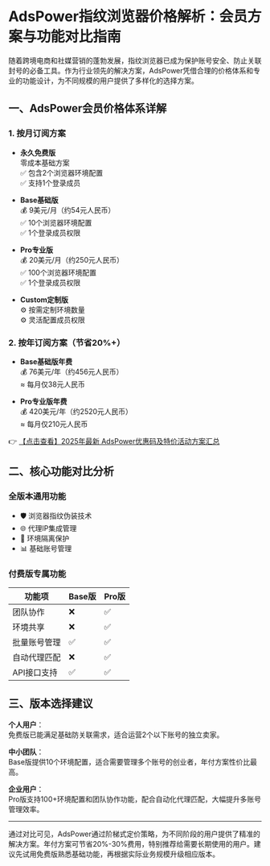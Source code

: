 # AdsPower指纹浏览器价格解析：会员方案与功能对比指南

随着跨境电商和社媒营销的蓬勃发展，指纹浏览器已成为保护账号安全、防止关联封号的必备工具。作为行业领先的解决方案，AdsPower凭借合理的价格体系和专业的功能设计，为不同规模的用户提供了多样化的选择方案。

## 一、AdsPower会员价格体系详解

### 1. 按月订阅方案
- **永久免费版**  
  零成本基础方案  
  ✅ 包含2个浏览器环境配置  
  ✅ 支持1个登录成员

- **Base基础版**  
  💰 9美元/月（约54元人民币）  
  ✅ 10个浏览器环境配置  
  ✅ 1个登录成员权限

- **Pro专业版**  
  💰 20美元/月（约250元人民币）  
  ✅ 100个浏览器环境配置  
  ✅ 1个登录成员权限

- **Custom定制版**  
  ⚙️ 按需定制环境数量  
  ⚙️ 灵活配置成员权限

### 2. 按年订阅方案（节省20%+）
- **Base基础版年费**  
  💰 76美元/年（约456元人民币）  
  ≈ 每月仅38元人民币

- **Pro专业版年费**  
  💰 420美元/年（约2520元人民币）  
  ≈ 每月仅210元人民币

👉 [【点击查看】2025年最新 AdsPower优惠码及特价活动方案汇总](https://bit.ly/adspower_free)

## 二、核心功能对比分析

### 全版本通用功能
- 🛡️ 浏览器指纹伪装技术
- 🌐 代理IP集成管理
- 🧩 环境隔离保护
- 📊 基础账号管理

### 付费版专属功能
| 功能项        | Base版 | Pro版 |
|---------------|--------|-------|
| 团队协作      | ❌     | ✅    |
| 环境共享      | ❌     | ✅    |
| 批量账号管理  | ✅     | ✅    |
| 自动代理匹配  | ❌     | ✅    |
| API接口支持   | ✅     | ✅    |

## 三、版本选择建议

**个人用户**：  
免费版已能满足基础防关联需求，适合运营2个以下账号的独立卖家。

**中小团队**：  
Base版提供10个环境配置，适合需要管理多个账号的创业者，年付方案性价比最高。

**企业用户**：  
Pro版支持100+环境配置和团队协作功能，配合自动化代理匹配，大幅提升多账号管理效率。

---

通过对比可见，AdsPower通过阶梯式定价策略，为不同阶段的用户提供了精准的解决方案。年付方案可节省20%-30%费用，特别推荐给需要长期使用的用户。建议先试用免费版熟悉基础功能，再根据实际业务规模升级相应版本。